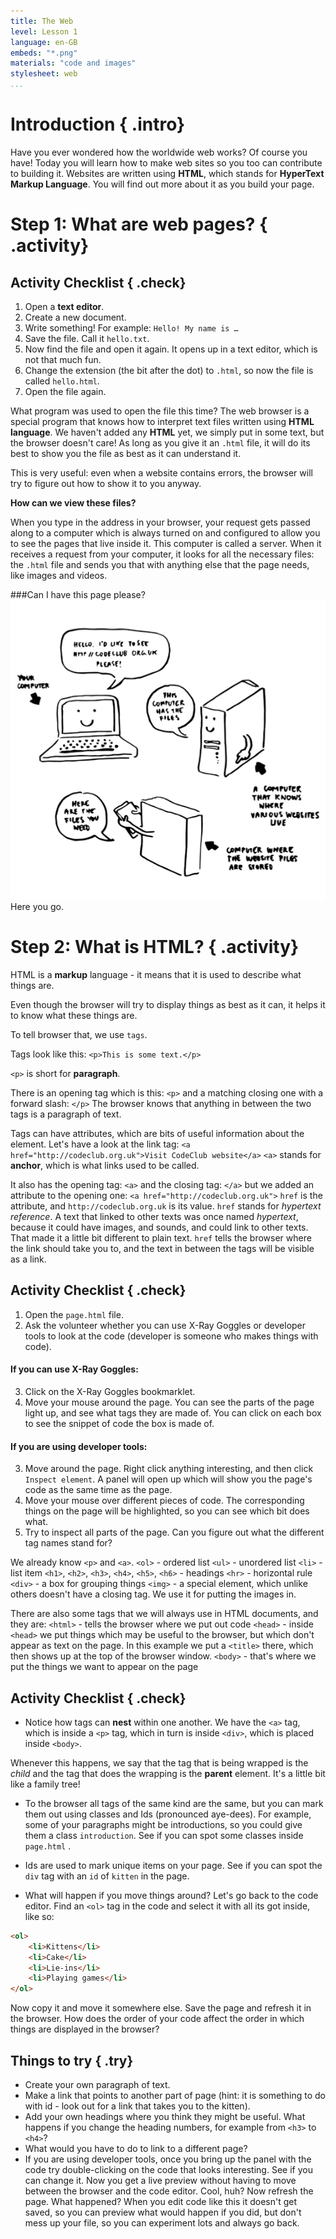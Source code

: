 ```yaml
---
title: The Web
level: Lesson 1
language: en-GB
embeds: "*.png"
materials: "code and images"
stylesheet: web
...
```


# Introduction { .intro}

Have you ever wondered how the worldwide web works? Of course you have! Today you will learn how to make web sites so you too can contribute to building it. Websites are written using __HTML__, which stands for __HyperText Markup Language__. You will find out more about it as you build your page.

# Step 1: What are web pages? { .activity}

## Activity Checklist { .check}

1. Open a __text editor__. 
2. Create a new document. 
3. Write something! For example:
`Hello! My name is …`
4. Save the file. Call it `hello.txt`.
5. Now find the file and open it again. It opens up in a text editor, which is not that much fun.
6. Change the extension (the bit after the dot) to `.html`, so now the file is called `hello.html`.
7. Open the file again.

What program was used to open the file this time? The web browser is a special program that knows how to interpret text files written using __HTML language__. We haven't added any __HTML__ yet, we simply put in some text, but the browser doesn't care! As long as you give it an `.html` file, it will do its best to show you the file as best as it can understand it. 

This is very useful: even when a website contains errors, the browser will try to figure out how to show it to you anyway. 

__How can we view these files?__

When you type in the address in your browser, your request gets passed along to a computer which is always turned on and configured to allow you to see the pages that live inside it. This computer is called a server. When it receives a request from your computer, it looks for all the necessary files: the `.html` file and sends you that with anything else that the page needs, like images and videos.

###Can I have this page please? 
![screenshot](diagram_screenshot.png)
Here you go.

# Step 2: What is HTML? { .activity}

HTML is a __markup__ language - it means that it is used to describe what things are. 

Even though the browser will try to display things as best as it can, it helps it to know what these things are.

To tell browser that, we use `tags`. 

Tags look like this:
`<p>This is some text.</p>`

`<p>` is short for __paragraph__.

There is an opening tag which is this:
`<p>`
and a matching closing one with a forward slash:
`</p>`
The browser knows that anything in between the two tags is a paragraph of text.

Tags can have attributes, which are bits of useful information about the element.
Let's have a look at the link tag:
`<a href="http://codeclub.org.uk">Visit CodeClub website</a>`
`<a>` stands for __anchor__, which is what links used to be called.

It also has the opening tag:
`<a>`
and the closing tag:
`</a>`
but we added an attribute to the opening one:
`<a href="http://codeclub.org.uk">`
`href` is the attribute, and `http://codeclub.org.uk` is its value.
`href` stands for _hypertext reference_. A text that linked to other texts was once named _hypertext_, because it could have images, and sounds, and could link to other texts. That made it a little bit different to plain text.
`href` tells the browser where the link should take you to, and the text in between the tags will be visible as a link.

## Activity Checklist { .check}

1. Open the `page.html` file.
2. Ask the volunteer whether you can use X-Ray Goggles or developer tools to look at the code (developer is someone who makes things with code).


#### If you can use X-Ray Goggles:
3. Click on the X-Ray Goggles bookmarklet. 
4. Move your mouse around the page. You can see the parts of the page light up, and see what tags they are made of. You can click on each box to see the snippet of code the box is made of.

#### If you are using developer tools:
3. Move around the page. Right click anything interesting, and then click `Inspect element`. A panel will open up which will show you the page's code as the same time as the page.
4. Move your mouse over different pieces of code. The corresponding things on the page will be highlighted, so you can see which bit does what.
5. Try to inspect all parts of the page. Can you figure out what the different tag names stand for?

We already know `<p>` and `<a>`.
`<ol>` - ordered list 
`<ul>` - unordered list
`<li>` - list item
`<h1>`, `<h2>`, `<h3>`, `<h4>`, `<h5>`, `<h6>` - headings
`<hr>` - horizontal rule
`<div>` - a box for grouping things
`<img>` - a special element, which unlike others doesn't have a closing tag. We use it for putting the images in.

There are also some tags that we will always use in HTML documents, and they are:
`<html>` - tells the browser where we put out code
`<head>` - inside `<head>` we put things which may be useful to the browser, but which don't appear as text on the page. In this example we put a `<title>` there, which then shows up at the top of the browser window.
`<body>` - that's where we put the things we want to appear on the page

## Activity Checklist { .check}

+ Notice how tags can __nest__ within one another. We have the `<a>` tag, which is inside a `<p>` tag, which in turn is inside `<div>`, which is placed inside `<body>`.

Whenever this happens, we say that the tag that is being wrapped is the _child_ and the tag that does the wrapping is the __parent__ element. It's a little bit like a family tree!

+ To the browser all tags of the same kind are the same, but you can mark them out using classes and Ids (pronounced aye-dees). 
For example, some of your paragraphs might be introductions, so you could give them a class `introduction`. See if you can spot some classes inside `page.html` .

+ Ids are used to mark unique items on your page. See if you can spot the `div` tag with an `id` of `kitten` in the page.

+ What will happen if you move things around? Let's go back to the code editor. Find an `<ol>` tag in the code and select it with all its got inside, like so:

```HTML
<ol>
	<li>Kittens</li>
	<li>Cake</li>
	<li>Lie-ins</li>
	<li>Playing games</li>
</ol>
```

Now copy it and move it somewhere else. Save the page and refresh it in the browser. How does the order of your code affect the order in which things are displayed in the browser?

## Things to try { .try}

* Create your own paragraph of text.
* Make a link that points to another part of page (hint: it is something to do with id - look out for a link that takes you to the kitten).
* Add your own headings where you think they might be useful. What happens if you change the heading numbers, for example from `<h3>` to `<h4>`?
* What would you have to do to link to a different page?
* If you are using developer tools, once you bring up the panel with the code try double-clicking on the code that looks interesting. See if you can change it. Now you get a live preview without having to move between the browser and the code editor. Cool, huh? Now refresh the page. What happened? When you edit code like this it doesn't get saved, so you can preview what would happen if you did, but don't mess up your file, so you can experiment lots and always go back.
